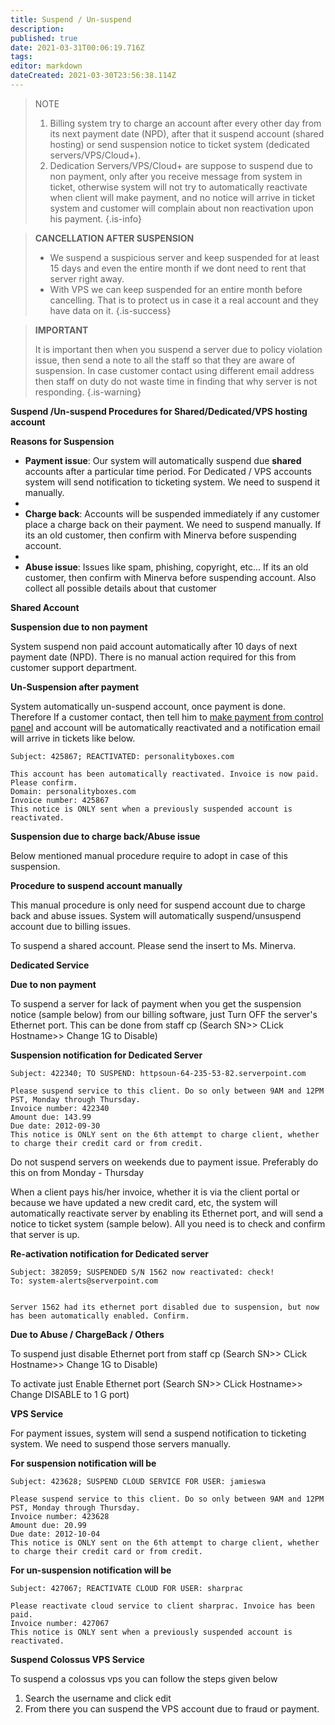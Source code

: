 ```yaml
---
title: Suspend / Un-suspend
description: 
published: true
date: 2021-03-31T00:06:19.716Z
tags: 
editor: markdown
dateCreated: 2021-03-30T23:56:38.114Z
---
```



> NOTE
> 
> 1. Billing system try to charge an account after every other day from its next payment date (NPD), after that it suspend account (shared hosting) or send suspension notice to ticket system (dedicated servers/VPS/Cloud+).
> 1. Dedication Servers/VPS/Cloud+ are suppose to suspend due to non payment, only after you receive message from system in ticket, otherwise system will not try to automatically reactivate when client will make payment, and no notice will arrive in ticket system and customer will complain about non reactivation upon his payment.
{.is-info}

> **CANCELLATION AFTER SUSPENSION**
> 
> - We suspend a suspicious server and keep suspended for at least 15 days and even the entire month if we dont need to rent that server right away.
> - With VPS we can keep suspended for an entire month before cancelling. That is to protect us in case it a real account and they have data on it.
{.is-success}

> **IMPORTANT**
> 
> It is important then when you suspend a server due to policy violation issue, then send a note to all the staff so that they are aware of suspension. In case customer contact using different email address then staff on duty do not waste time in finding that why server is not responding.
{.is-warning}


**Suspend /Un-suspend Procedures for Shared/Dedicated/VPS hosting account**

**Reasons for Suspension**

- **Payment issue**: Our system will automatically suspend due **shared** accounts after a particular time period. For Dedicated / VPS accounts system will send notification to ticketing system. We need to suspend it manually. 
- 
- **Charge back**: Accounts will be suspended immediately if  any customer place a charge back on their payment. We need to suspend manually. If its an old customer, then confirm with Minerva before suspending account.
- 
- **Abuse issue**: Issues like spam, phishing, copyright, etc... If its an old customer, then confirm with Minerva before suspending account. Also collect all possible details about that customer

**Shared Account**

**Suspension due to non payment**

System suspend non paid account automatically after 10 days of next payment date (NPD). There is no manual action required for this from customer support department.

**Un-Suspension after payment**

System automatically un-suspend account, once payment is done. Therefore If a customer contact, then tell him to [make payment from control panel](/AccountingProcedure/AccountingProcedure/Billing) and account will be automatically reactivated and a notification email will arrive in tickets like below.

```
Subject: 425867; REACTIVATED: personalityboxes.com

This account has been automatically reactivated. Invoice is now paid. Please confirm.
Domain: personalityboxes.com
Invoice number: 425867
This notice is ONLY sent when a previously suspended account is reactivated.
```

**Suspension due to charge back/Abuse issue**

Below mentioned manual procedure require to adopt in case of this suspension.

**Procedure to suspend  account manually**

This manual procedure is only need for suspend account due to charge back and abuse issues. System will automatically suspend/unsuspend  account due to billing issues.

To suspend a shared account. Please send the insert to Ms. Minerva. 

**Dedicated Service**

**Due to non payment**

To suspend a server for lack of payment when you get the suspension notice (sample below) from our billing software, just Turn OFF the server's Ethernet port.  This can be done from staff cp (Search SN>> CLick Hostname>> Change 1G to Disable)

**Suspension notification for Dedicated Server**

```
Subject: 422340; TO SUSPEND: httpsoun-64-235-53-82.serverpoint.com

Please suspend service to this client. Do so only between 9AM and 12PM PST, Monday through Thursday.
Invoice number: 422340
Amount due: 143.99
Due date: 2012-09-30
This notice is ONLY sent on the 6th attempt to charge client, whether to charge their credit card or from credit.
```

Do not suspend servers on weekends due to payment issue. Preferably do this on from Monday - Thursday


When a client pays his/her invoice, whether it is via the client portal or because we have updated a new credit card, etc, the system will automatically reactivate server by enabling its Ethernet port, and will send a notice to ticket system (sample below). All you need is to check and confirm that server is up.

**Re-activation notification for Dedicated server**
 
```
Subject: 382059; SUSPENDED S/N 1562 now reactivated: check!
To: system-alerts@serverpoint.com


Server 1562 had its ethernet port disabled due to suspension, but now has been automatically enabled. Confirm.
```

**Due to Abuse / ChargeBack / Others**

To suspend just disable Ethernet port from staff cp (Search SN>> CLick Hostname>> Change 1G to Disable)

To activate just Enable Ethernet port (Search SN>> CLick Hostname>> Change DISABLE to 1 G port)

**VPS Service**

For payment issues, system will send a suspend notification to ticketing system. We need to suspend those servers manually.

**For suspension notification will be**

```
Subject: 423628; SUSPEND CLOUD SERVICE FOR USER: jamieswa

Please suspend service to this client. Do so only between 9AM and 12PM PST, Monday through Thursday.
Invoice number: 423628
Amount due: 20.99
Due date: 2012-10-04
This notice is ONLY sent on the 6th attempt to charge client, whether to charge their credit card or from credit.
```

**For un-suspension notification will be**

```
Subject: 427067; REACTIVATE CLOUD FOR USER: sharprac

Please reactivate cloud service to client sharprac. Invoice has been paid.
Invoice number: 427067
This notice is ONLY sent when a previously suspended account is reactivated.
```

**Suspend Colossus VPS Service**

 To suspend a colossus vps you can follow the steps given below

1) Search the username and click edit
2) From there you can suspend the VPS account due to fraud or payment. 
